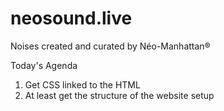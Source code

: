 # neosound.live
Noises created and curated by Néo-Manhattan®

Today's Agenda

1. Get CSS linked to the HTML
2. At least get the structure of the website setup